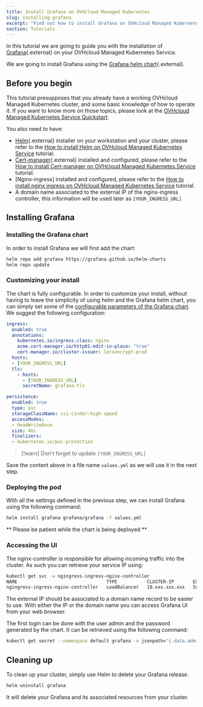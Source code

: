 ```yaml
---
title: Install Grafana on OVHcloud Managed Kubernetes
slug: installing-grafana
excerpt: "Find out how to install Grafana on OVHcloud Managed Kubernetes"
section: Tutorials
---
```


<style>
 pre {
     font-size: 14px;
 }
 pre.console {
   background-color: #300A24; 
   color: #ccc;
   font-family: monospace;
   padding: 5px;
   margin-bottom: 5px;
 }
 pre.console code {
   border: solid 0px transparent;
   font-family: monospace !important;
   font-size: 0.75em;
   color: #ccc;
 }
 .small {
     font-size: 0.75em;
 }
</style>

In this tutorial we are going to guide you with the installation of [Grafana](https://grafana.com/){.external} on your OVHcloud Managed Kubernetes Service.

We are going to install Grafana using the [Grafana helm chart](https://github.com/grafana/helm-charts){.external}.

## Before you begin

This tutorial presupposes that you already have a working OVHcloud Managed Kubernetes cluster, and some basic knowledge of how to operate it. If you want to know more on those topics, please look at the [OVHcloud Managed Kubernetes Service Quickstart](../deploying-hello-world/).

You also need to have:
* [Helm](https://docs.helm.sh/){.external} installer on your workstation and your cluster, please refer to the [How to install Helm on OVHcloud Managed Kubernetes Service](../installing-helm/) tutorial.
* [Cert-manager](https://cert-manager.io/){.external} installed and configured, please refer to the [How to install Cert-manager on OVHcloud Managed Kubernetes Service](../installing-cert-manager) tutorial.
* [Nginx-ingress] installed and configured, please refer to the [How to install nginx ingress on OVHcloud Managed Kubernetes Service](../installing-nginx-ingress) tutorial.
* A domain name associated to the external IP of the nginx-ingress controller, this information will be used later as `[YOUR_INGRESS_URL]`

## Installing Grafana

### Installing the Grafana chart

In order to install Grafana we will first add the chart:

```bash
helm repo add grafana https://grafana.github.io/helm-charts
helm repo update
```

### Customizing your install

The chart is fully configurable. In order to customize your install, without having to leave the simplicity of using helm and the Grafana helm chart, you can simply set some of the [configurable parameters of the Grafana chart](https://github.com/grafana/helm-charts/tree/main/charts/grafana#configuration). We suggest the following configuration:

```yaml
ingress:
  enabled: true
  annotations:
    kubernetes.io/ingress.class: nginx
    acme.cert-manager.io/http01-edit-in-place: "true"
    cert-manager.io/cluster-issuer: letsencrypt-prod
  hosts:
  - [YOUR_INGRESS_URL]
  tls:
    - hosts:
      - [YOUR_INGRESS_URL]
      secretName: grafana-tls

persistence:
  enabled: true
  type: pvc
  storageClassName: csi-cinder-high-speed
  accessModes:
  - ReadWriteOnce
  size: 4Gi
  finalizers:
  - kubernetes.io/pvc-protection
```

> [!warn]
> Don't forget to update `[YOUR_INGRESS_URL]`

Save the content above in a file name `values.yml` as we will use it in the next step.

### Deploying the pod

With all the settings defined in the previous step, we can install Grafana using the following command:

```bash
helm install grafana grafana/grafana -f values.yml
```
** Please be patient while the chart is being deployed **

### Accessing the UI

The nginx-controller is responsible for allowing incoming traffic into the cluster. As such you can retrieve your service IP using:

```bash
kubectl get svc -w ngingress-ingress-nginx-controller
NAME                                 TYPE           CLUSTER-IP       EXTERNAL-IP      PORT(S)                      AGE
ngingress-ingress-nginx-controller   LoadBalancer   10.xxx.xxx.xxx   5x.xxx.xxx.xxx   80:30248/TCP,443:30857/TCP   138m
```

The external IP should be associated to a domain name record to be easier to use.
With either the IP or the domain name you can access Grafana UI from your web browser.

The first login can be done with the user admin and the password generated by the chart. It can be retrieved using the following command:

```bash
kubectl get secret --namespace default grafana -o jsonpath="{.data.admin-password}" | base64 --decode ; echo
```

## Cleaning up

To clean up your cluster, simply use Helm to delete your Grafana release.

```bash
helm uninstall grafana
```

It will delete your Grafana and its associated resources from your cluster.
~~~~
